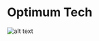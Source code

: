 # Optimum Tech

![alt text](https://github.com/EvheniiSarancha/OptimumTech/blob/master/mainframe.jpg?raw=true)
